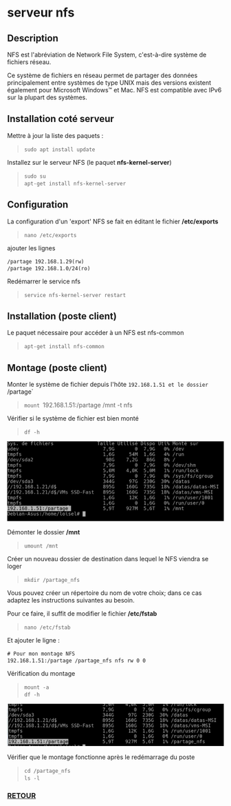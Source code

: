 # serveur nfs

## Description

NFS est l'abréviation de Network File System, c'est-à-dire système de fichiers réseau.

Ce système de fichiers en réseau permet de partager des données principalement entre systèmes de type UNIX mais des versions existent également pour Microsoft Windows™ et Mac.
NFS est compatible avec IPv6 sur la plupart des systèmes.

## Installation coté serveur

Mettre à jour la liste des paquets :

> ``sudo apt install update``

Installez sur le serveur NFS (le paquet **nfs-kernel-server**)

>`sudo su`<br>
>`apt-get install nfs-kernel-server`

## Configuration

La configuration d'un 'export' NFS se fait en éditant le fichier **/etc/exports**

>`nano /etc/exports`

ajouter les lignes
```
/partage 192.168.1.29(rw)
/partage 192.168.1.0/24(ro)
```

Redémarrer le service nfs

>`service nfs-kernel-server restart`

## Installation (poste client)

Le paquet nécessaire pour accéder à un NFS est nfs-common

>`apt-get install nfs-common`

## Montage (poste client)

Monter le système de fichier depuis l'hôte `192.168.1.51 et le dossier `/partage`

> `mount `192.168.1.51:/partage /mnt -t nfs

Vérifier si le système de fichier est bien monté

> `df -h`

![](images/nfs.png)

Démonter le dossier **/mnt**

> `umount /mnt`

Créer un nouveau dossier de destination dans lequel le NFS viendra se loger

>`mkdir /partage_nfs`

Vous pouvez créer un répertoire du nom de votre choix; dans ce cas adaptez les instructions suivantes au besoin.

Pour ce faire, il suffit de modifier le fichier **/etc/fstab**

>`nano /etc/fstab`

Et ajouter le ligne :
```
# Pour mon montage NFS
192.168.1.51:/partage /partage_nfs nfs rw 0 0
```

Vérification du montage

> `mount -a` <br>
> `df -h`

![](images/nfs2.png)

Vérifier que le montage fonctionne après le redémarrage du poste

> `cd /partage_nfs`<br>
> `ls -l`

### <a href='https://github.com/fenohei/SYS1/blob/main/README.md'> RETOUR</a>
